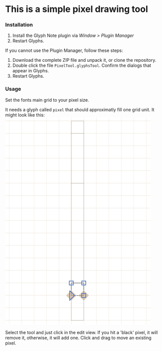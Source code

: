 # This is a simple pixel drawing tool

### Installation

1. Install the Glyph Note plugin via *Window > Plugin Manager*
2. Restart Glyphs.

If you cannot use the Plugin Manager, follow these steps:

1. Download the complete ZIP file and unpack it, or clone the repository.
2. Double click the file `PixelTool.glyphsTool`. Confirm the dialogs that appear in Glyphs.
3. Restart Glyphs.

### Usage
Set the fonts main grid to your pixel size. 

It needs a glyph called `pixel` that should approximatly fill one grid unit. It might look like this:
![Pixel](pixel.png)

Select the tool and just click in the edit view. If you hit a 'black' pixel, it will remove it, otherwise, it will add one. 
Click and drag to move an existing pixel.